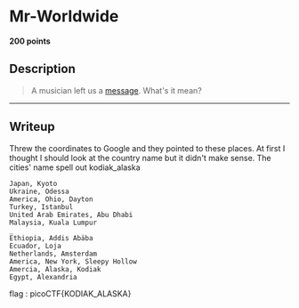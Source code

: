 # Mr-Worldwide
**200 points**
## Description
> A musician left us a [message](message.txt). What's it mean?
---
## Writeup
Threw the coordinates to Google and they pointed to these places. At first I thought I should look at the country name but it didn't make sense. The cities' name spell out kodiak_alaska

```
Japan, Kyoto
Ukraine, Odessa
America, Ohio, Dayton
Turkey, Istanbul
United Arab Emirates, Abu Dhabi
Malaysia, Kuala Lumpur
_
Ethiopia, Addis Abäba
Ecuador, Loja
Netherlands, Amsterdam
America, New York, Sleepy Hollow
Amercia, Alaska, Kodiak
Egypt, Alexandria
```

flag : picoCTF{KODIAK_ALASKA}